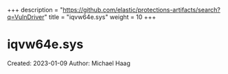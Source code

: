 +++
description = "https://github.com/elastic/protections-artifacts/search?q=VulnDriver"
title = "iqvw64e.sys"
weight = 10
+++

# iqvw64e.sys

Created: 2023-01-09
Author: Michael Haag



